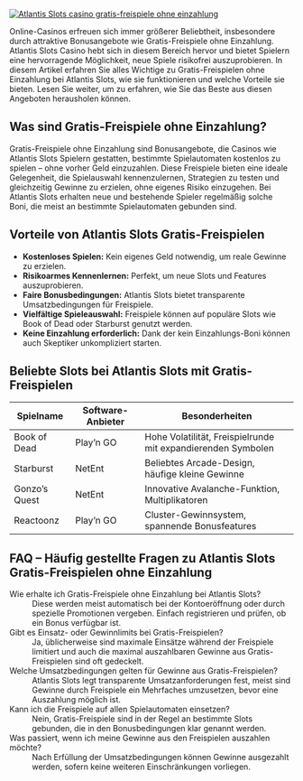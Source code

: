 [![Atlantis Slots casino gratis-freispiele ohne einzahlung](https://123-caf.pages.dev/gitsignup.png)](https://vrmoo.ru/Bt82HjjY)

<p>Online-Casinos erfreuen sich immer größerer Beliebtheit, insbesondere durch attraktive Bonusangebote wie Gratis-Freispiele ohne Einzahlung. Atlantis Slots Casino hebt sich in diesem Bereich hervor und bietet Spielern eine hervorragende Möglichkeit, neue Spiele risikofrei auszuprobieren. In diesem Artikel erfahren Sie alles Wichtige zu Gratis-Freispielen ohne Einzahlung bei Atlantis Slots, wie sie funktionieren und welche Vorteile sie bieten. Lesen Sie weiter, um zu erfahren, wie Sie das Beste aus diesen Angeboten herausholen können.</p>  <h2>Was sind Gratis-Freispiele ohne Einzahlung?</h2> <p>Gratis-Freispiele ohne Einzahlung sind Bonusangebote, die Casinos wie Atlantis Slots Spielern gestatten, bestimmte Spielautomaten kostenlos zu spielen – ohne vorher Geld einzuzahlen. Diese Freispiele bieten eine ideale Gelegenheit, die Spielauswahl kennenzulernen, Strategien zu testen und gleichzeitig Gewinne zu erzielen, ohne eigenes Risiko einzugehen. Bei Atlantis Slots erhalten neue und bestehende Spieler regelmäßig solche Boni, die meist an bestimmte Spielautomaten gebunden sind.</p>  <h2>Vorteile von Atlantis Slots Gratis-Freispielen</h2> <ul>   <li><strong>Kostenloses Spielen:</strong> Kein eigenes Geld notwendig, um reale Gewinne zu erzielen.</li>   <li><strong>Risikoarmes Kennenlernen:</strong> Perfekt, um neue Slots und Features auszuprobieren.</li>   <li><strong>Faire Bonusbedingungen:</strong> Atlantis Slots bietet transparente Umsatzbedingungen für Freispiele.</li>   <li><strong>Vielfältige Spieleauswahl:</strong> Freispiele können auf populäre Slots wie Book of Dead oder Starburst genutzt werden.</li>   <li><strong>Keine Einzahlung erforderlich:</strong> Dank der kein Einzahlungs-Boni können auch Skeptiker unkompliziert starten.</li> </ul>  <h2>Beliebte Slots bei Atlantis Slots mit Gratis-Freispielen</h2> <table>   <thead>     <tr>       <th>Spielname</th>       <th>Software-Anbieter</th>       <th>Besonderheiten</th>     </tr>   </thead>   <tbody>     <tr>       <td>Book of Dead</td>       <td>Play’n GO</td>       <td>Hohe Volatilität, Freispielrunde mit expandierenden Symbolen</td>     </tr>     <tr>       <td>Starburst</td>       <td>NetEnt</td>       <td>Beliebtes Arcade-Design, häufige kleine Gewinne</td>     </tr>     <tr>       <td>Gonzo’s Quest</td>       <td>NetEnt</td>       <td>Innovative Avalanche-Funktion, Multiplikatoren</td>     </tr>     <tr>       <td>Reactoonz</td>       <td>Play’n GO</td>       <td>Cluster-Gewinnsystem, spannende Bonusfeatures</td>     </tr>   </tbody> </table>  <h2>FAQ – Häufig gestellte Fragen zu Atlantis Slots Gratis-Freispielen ohne Einzahlung</h2> <dl>   <dt>Wie erhalte ich Gratis-Freispiele ohne Einzahlung bei Atlantis Slots?</dt>   <dd>Diese werden meist automatisch bei der Kontoeröffnung oder durch spezielle Promotionen vergeben. Einfach registrieren und prüfen, ob ein Bonus verfügbar ist.</dd>    <dt>Gibt es Einsatz- oder Gewinnlimits bei Gratis-Freispielen?</dt>   <dd>Ja, üblicherweise sind maximale Einsätze während der Freispiele limitiert und auch die maximal auszahlbaren Gewinne aus Gratis-Freispielen sind oft gedeckelt.</dd>    <dt>Welche Umsatzbedingungen gelten für Gewinne aus Gratis-Freispielen?</dt>   <dd>Atlantis Slots legt transparente Umsatzanforderungen fest, meist sind Gewinne durch Freispiele ein Mehrfaches umzusetzen, bevor eine Auszahlung möglich ist.</dd>    <dt>Kann ich die Freispiele auf allen Spielautomaten einsetzen?</dt>   <dd>Nein, Gratis-Freispiele sind in der Regel an bestimmte Slots gebunden, die in den Bonusbedingungen klar genannt werden.</dd>    <dt>Was passiert, wenn ich meine Gewinne aus den Freispielen auszahlen möchte?</dt>   <dd>Nach Erfüllung der Umsatzbedingungen können Gewinne ausgezahlt werden, sofern keine weiteren Einschränkungen vorliegen.</dd> </dl>